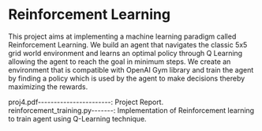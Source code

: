 # Reinforcement Learning
This project aims at implementing a machine learning paradigm called Reinforcement Learning. We build an agent that navigates the classic 5x5 grid world environment and learns an optimal policy through Q Learning allowing the agent to reach the goal in minimum steps. We create an environment that is compatible with OpenAI Gym library and train the agent by finding a policy which is used by the agent to make decisions thereby maximizing the rewards.</br>

proj4.pdf-----------------------: Project Report.<br/>
reinforcement_training.py-------: Implementation of Reinforcement learning to train agent using Q-Learning technique.<br/>
